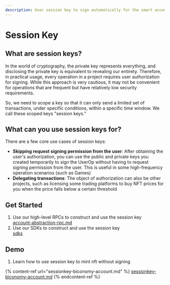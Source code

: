 ```yaml
---
description: User session key to sign automatically for the smart account
---
```


# Session Key

## What are session keys?[​](https://docs.zerodev.app/use-wallets/use-session-keys#what-are-session-keys) <a href="#what-are-session-keys" id="what-are-session-keys"></a>

In the world of cryptography, the private key represents everything, and disclosing the private key is equivalent to revealing our entirety. Therefore, in practical usage, every operation in a project requires user authorization for signing. While this approach is very cautious, it may not be convenient for operations that are frequent but have relatively low security requirements.

So, we need to  scope a key so that it can only send a limited set of transactions, under specific conditions, within a specific time window. We call these scoped keys "session keys."

## What can you use session keys for?[​](https://docs.zerodev.app/use-wallets/use-session-keys#what-can-you-use-session-keys-for) <a href="#what-can-you-use-session-keys-for" id="what-can-you-use-session-keys-for"></a>

There are a few core use cases of session keys:

* **Skipping request signing permission from the user**: After obtaining the user's authorization, you can use the public and private keys you created temporarily to sign the UserOp without having to request signing permission from the user. This is useful in some high-frequency operation scenarios (such as Games)
* **Delegating transactions**: The object of authorization can also be other projects, such as licensing some trading platforms to buy NFT prices for you when the price falls below a certain threshold

## Get Started

1. Use our high-level RPCs to construct and use the session key\
   [account-abstraction-rpc.md](../../rpc/account-abstraction-rpc.md "mention")
2. Use our SDKs to construct and use the session key\
   [sdks](../../sdks/ "mention")

## Demo

1. Learn how to use session key to mint nft without signing

{% content-ref url="sessionkey-biconomy-account.md" %}
[sessionkey-biconomy-account.md](sessionkey-biconomy-account.md)
{% endcontent-ref %}

